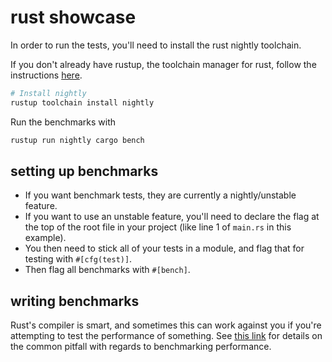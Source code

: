 # rust showcase

In order to run the tests, you'll need to install the rust nightly toolchain.

If you don't already have rustup, the toolchain manager for rust, follow the instructions [here](https://rustup.rs/).

```bash
# Install nightly
rustup toolchain install nightly
```

Run the benchmarks with

```bash
rustup run nightly cargo bench
```

## setting up benchmarks

- If you want benchmark tests, they are currently a nightly/unstable feature.
- If you want to use an unstable feature, you'll need to declare the flag at the top of the root file in your project (like line 1 of `main.rs` in this example).
- You then need to stick all of your tests in a module, and flag that for testing with `#[cfg(test)]`.
- Then flag all benchmarks with `#[bench]`.

## writing benchmarks

Rust's compiler is smart, and sometimes this can work against you if you're attempting to test the performance of something. See [this link](https://doc.rust-lang.org/1.12.1/book/benchmark-tests.html#gotcha-optimizations) for details on the common pitfall with regards to benchmarking performance.

